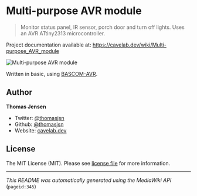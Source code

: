 # Multi-purpose AVR module

> Monitor status panel, IR sensor, porch door and turn off lights. Uses an AVR ATtiny2313 microcontroller.

Project documentation available at: https://cavelab.dev/wiki/Multi-purpose_AVR_module

![Multi-purpose AVR module](https://cavelab.dev/images/thumb/d/da/Mpm-installed-1.jpg/600px-Mpm-installed-1.jpg)

Written in basic, using [BASCOM-AVR](http://www.mcselec.com/).

## Author
**Thomas Jensen**
* Twitter: [@thomasjsn](https://twitter.com/thomasjsn)
* Github: [@thomasjsn](https://github.com/thomasjsn)
* Website: [cavelab.dev](https://cavelab.dev/wiki/User:Thomas)

## License
The MIT License (MIT). Please see [license file](LICENSE.txt) for more information.

---
_This README was automatically generated using the MediaWiki API_ (`pageid:345`)
